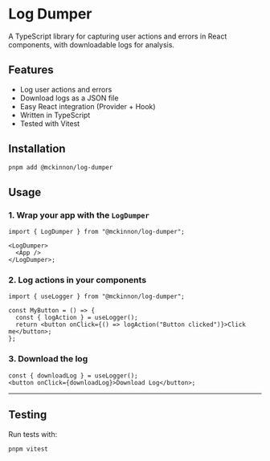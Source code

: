 # Log Dumper

A TypeScript library for capturing user actions and errors in React components, with downloadable logs for analysis.

## Features

- Log user actions and errors
- Download logs as a JSON file
- Easy React integration (Provider + Hook)
- Written in TypeScript
- Tested with Vitest

## Installation

```sh
pnpm add @mckinnon/log-dumper
```

## Usage

### 1. Wrap your app with the `LogDumper`

```tsx
import { LogDumper } from "@mckinnon/log-dumper";

<LogDumper>
  <App />
</LogDumper>;
```

### 2. Log actions in your components

```tsx
import { useLogger } from "@mckinnon/log-dumper";

const MyButton = () => {
  const { logAction } = useLogger();
  return <button onClick={() => logAction("Button clicked")}>Click me</button>;
};
```

### 3. Download the log

```tsx
const { downloadLog } = useLogger();
<button onClick={downloadLog}>Download Log</button>;
```

---

## Testing

Run tests with:

```sh
pnpm vitest
```

